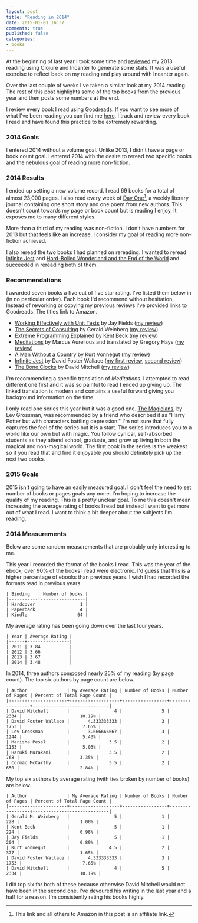 ```yaml
---
layout: post
title: "Reading in 2014"
date: 2015-01-01 16:37
comments: true
published: false
categories:
- books
---
```


At the beginning of last year I took some time and
[reviewed](http://jakemccrary.com/blog/2014/01/01/using-incanter-to-review-my-2013-reading/)
my 2013 reading using Clojure and Incanter to generate some stats. It
was a useful exercise to reflect back on my reading and play around
with Incanter again.

Over the last couple of weeks I've taken a similar look at my
2014 reading. The rest of this post highlights some of the top books
from the previous year and then posts some numbers at the end.

I review every book I read using
[Goodreads](https://www.goodreads.com/). If you want to see more of
what I've been reading you can find me
[here](https://www.goodreads.com/user/show/3431614-jake-mccrary). I
track and review every book I read and have found this practice to be
extremely rewarding.

### 2014 Goals ###

I entered 2014 without a volume goal. Unlike 2013, I didn't have a
page or book count goal. I entered 2014 with the desire to reread two
specific books and the nebulous goal of reading more non-fiction.

### 2014 Results ###

I ended up setting a new volume record. I read 69 books for a total of
almost 23,000 pages. I also read every week of
[Day One](http://www.amazon.com/gp/product/B00FDWVIHO/ref=as_li_tl?ie=UTF8&camp=1789&creative=390957&creativeASIN=B00FDWVIHO&linkCode=as2&tag=jakemccrary08-20&linkId=S6TWD3DEAED3EDBF)[^1],
a weekly literary journal containing one short story and one poem from
new authors. This doesn't count towards my page or book count but is
reading I enjoy. It exposes me to many different styles.

[^1]: This link and all others to Amazon in this post is an affiliate link.

More than a third of my reading was non-fiction. I don't
have numbers for 2013 but that feels like an increase. I consider my
goal of reading more non-fiction achieved.

I also reread the two books I had planned on rereading. I wanted to
reread
[Infinite Jest](http://www.amazon.com/gp/product/B000S1M9LY/ref=as_li_tl?ie=UTF8&camp=1789&creative=390957&creativeASIN=B000S1M9LY&linkCode=as2&tag=jakemccrary08-20&linkId=XEJIFRILDRUSJXWG)
and
[Hard-Boiled Wonderland and the End of the World](http://www.amazon.com/Hard-Boiled-Wonderland-World-Haruki-Murakami-ebook/dp/B004AP9W1O/ref=sr_1_1?ie=UTF8&qid=1420159468&sr=8-1&keywords=a+hard+boiled+wonderland)
and succeeded in rereading both of them.

### Recommendations ###

I awarded seven books a five out of five star rating. I've listed them
below in (in no particular order). Each book I'd recommend without
hesitation. Instead of reworking or copying my previous reviews I've
provided links to Goodreads. The titles link to Amazon.

* [Working Effectively with Unit Tests](http://www.amazon.com/gp/product/B00QS2HXUO/ref=as_li_tl?ie=UTF8&camp=1789&creative=390957&creativeASIN=B00QS2HXUO&linkCode=as2&tag=jakemccrary08-20&linkId=RWTY2PCQBTCXMLOK) by Jay Fields ([my review](https://www.goodreads.com/review/show/984963558))
* [The Secrets of Consulting](http://www.amazon.com/gp/product/B004J35LHQ/ref=as_li_tl?ie=UTF8&camp=1789&creative=390957&creativeASIN=B004J35LHQ&linkCode=as2&tag=jakemccrary08-20&linkId=FP26VU2OR4JMMDOZ) by Gerald Weinberg ([my review](https://www.goodreads.com/review/show/519452572))
* [Extreme Programming Explained](http://www.amazon.com/gp/product/B00N1ZN6C0/ref=as_li_tl?ie=UTF8&camp=1789&creative=390957&creativeASIN=B00N1ZN6C0&linkCode=as2&tag=jakemccrary08-20&linkId=LW3CLVNSZMRLBDVW) by Kent Beck ([my review](https://www.goodreads.com/review/show/1119479193))
* [Meditations](http://www.amazon.com/gp/product/B000FC1JAI/ref=as_li_tl?ie=UTF8&camp=1789&creative=390957&creativeASIN=B000FC1JAI&linkCode=as2&tag=jakemccrary08-20&linkId=5TFM37LOXWLSBMUD) by Marcus Aurelious and translated by Gregory Hays ([my review](https://www.goodreads.com/review/show/998010207))
* [A Man Without a Country](http://www.amazon.com/gp/product/B000QUELZ4/ref=as_li_tl?ie=UTF8&camp=1789&creative=390957&creativeASIN=B000QUELZ4&linkCode=as2&tag=jakemccrary08-20&linkId=56W5DEBPW3LU6XZX) by Kurt Vonnegut ([my review](https://www.goodreads.com/review/show/93929432))
* [Infinite Jest](http://www.amazon.com/gp/product/B000S1M9LY/ref=as_li_tl?ie=UTF8&camp=1789&creative=390957&creativeASIN=B000S1M9LY&linkCode=as2&tag=jakemccrary08-20&linkId=XEJIFRILDRUSJXWG) by David Foster Wallace ([my first review](https://www.goodreads.com/review/show/509610965), [second review](https://www.goodreads.com/review/show/880349659))
* [The Bone Clocks](http://www.amazon.com/gp/product/B00IHMF9KE/ref=as_li_tl?ie=UTF8&camp=1789&creative=390957&creativeASIN=B00IHMF9KE&linkCode=as2&tag=jakemccrary08-20&linkId=WPOULKSHDQDXKMLZ) by David Mitchell ([my review](https://www.goodreads.com/review/show/1030027657))

I'm recommending a specific translation of _Meditations_. I attempted
to read different one first and it was so painful to read I ended up
giving up. The linked translation is modern and contains a useful
forward giving you background information on the time.

I only read one series this year but it was a good one.
[The Magicians](http://www.amazon.com/gp/bookseries/B00HUQBPWE/kindle/?ie=UTF8&camp=1789&creative=390957&linkCode=ur2&tag=jakemccrary08-20&linkId=ABX4JPELH5GKERZP),
by Lev Grossman, was recommended by a friend who described it as
"Harry Potter but with characters battling depression." I'm not sure
that fully captures the feel of the series but it is a start. The
series introduces you to a world like our own but with magic. You
follow cynical, self-absorbed students as they attend school,
graduate, and grow up living in both the magical and non-magical
world. The first book in the series is the weakest so if you read that
and find it enjoyable you should definitely pick up the next two
books.

### 2015 Goals ###

2015 isn't going to have an easily measured goal. I don't feel the
need to set number of books or pages goals any more. I'm hoping to
increase the quality of my reading. This is a pretty unclear goal. To
me this doesn't mean increasing the average rating of books I read but
instead I want to get more out of what I read. I want to think a bit
deeper about the subjects I'm reading.

### 2014 Measurements ###

Below are some random measurements that are probably only interesting
to me.

This year I recorded the format of the books I read. This was the year
of the ebook; over 90% of the books I read were electronic. I'd guess
that this is a higher percentage of ebooks than previous years. I wish
I had recorded the formats read in previous years.

```
| Binding   | Number of books |
|-----------+-----------------|
| Hardcover |               1 |
| Paperback |               4 |
| Kindle    |              64 |
```

My average rating has been going down over the last four years.

```
| Year | Average Rating |
|------+----------------|
| 2011 | 3.84           |
| 2012 | 3.66           |
| 2013 | 3.67           |
| 2014 | 3.48           |
```

In 2014, three authors composed nearly 25% of my reading (by page count). The
top six authors by page count are below.

```
| Author               | My Average Rating | Number of Books | Number of Pages | Percent of Total Page Count |
|----------------------+-------------------+-----------------+-----------------+-----------------------------|
| David Mitchell       |                 4 |               5 |            2334 |                      10.19% |
| David Foster Wallace |       4.333333333 |               3 |            1753 |                       7.65% |
| Lev Grossman         |       3.666666667 |               3 |            1244 |                       5.43% |
| Marisha Pessl        |               3.5 |               2 |            1153 |                       5.03% |
| Haruki Murakami      |               3.5 |               2 |             768 |                       3.35% |
| Cormac McCarthy      |               3.5 |               2 |             650 |                       2.84% |
```

My top six authors by average rating (with ties broken by number of
books) are below.

```
| Author               | My Average Rating | Number of Books | Number of Pages | Percent of Total Page Count |
|----------------------+-------------------+-----------------+-----------------+-----------------------------|
| Gerald M. Weinberg   |                 5 |               1 |             228 |                       1.00% |
| Kent Beck            |                 5 |               1 |             224 |                       0.98% |
| Jay Fields           |                 5 |               1 |             204 |                       0.89% |
| Kurt Vonnegut        |               4.5 |               2 |             377 |                       1.65% |
| David Foster Wallace |       4.333333333 |               3 |            1753 |                       7.65% |
| David Mitchell       |                 4 |               5 |            2334 |                      10.19% |
```

I did top six for both of these because otherwise David Mitchell would
not have been in the second one. I've devoured his writing in the last
year and a half for a reason. I'm consistently rating his books
highly.
